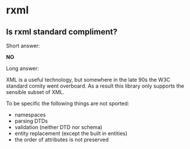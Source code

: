 
# rxml

## Is rxml standard compliment? 

Short answer: 

**NO**

Long answer:

XML is a useful technology, but somewhere in the late 90s the W3C standard 
comity went overboard. As a result this library only supports the sensible 
subset of XML. 

To be specific the following things are not sported:

  * namespaces
  * parsing DTDs 
  * validation (neither DTD nor schema)
  * entity replacement (except the built in entities)
  * the order of attributes is not preserved
